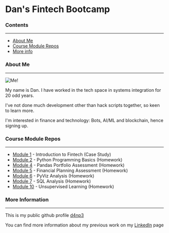 # Dan's Fintech Bootcamp

### Contents
***

* [About Me](#about-me)
* [Course Module Repos](#course-module-repos)
* [More info](#more-information)

### About Me
***

![Me!](https://media.licdn.com/dms/image/C5603AQHhlgIWE9G86g/profile-displayphoto-shrink_200_200/0/1516874733999?e=1684368000&v=beta&t=xbhjlBuMLi2r-Tdnq4HKVCvz309_iPirjyGPXOLU-bI)

My name is Dan. I have worked in the tech space in systems integration for 20 odd years.

I've not done much development other than hack scripts together, so keen to learn more.

I'm interested in finance and technology: Bots, AI/ML and blockchain, hence signing up.

### Course Module Repos
***

* [Module 1](https://github.com/d4np3/module-1) - Introduction to Fintech (Case Study)
* [Module 2](https://github.com/d4np3/python-homework) - Python Programming Basics (Homework)
* [Module 4](https://github.com/d4np3/pandas-portfolio) - Pandas Portfolio Assessment (Homework)
* [Module 5](https://github.com/d4np3/finance-plan) - Financial Planning Assessment (Homework)
* [Module 6](https://github.com/d4np3/pyviz-analysis) - PyViz Analysis (Homework)
* [Module 7](https://github.com/d4np3/sql-analysis) - SQL Analysis (Homework)
* [Module 10](https://github.com/d4np3/unsup_learn) - Unsupervised Learning (Homework)

### More Information
***

This is my public github profile [d4np3](https://github.com/d4np3)

You can find more information about my previous work on my [LinkedIn](https://www.linkedin.com/in/dfp/) page
